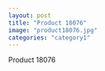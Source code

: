 ```yaml
---
layout: post
title: "Product 18076"
image: "product18076.jpg"
categories: "category1"
---
```

Product 18076
